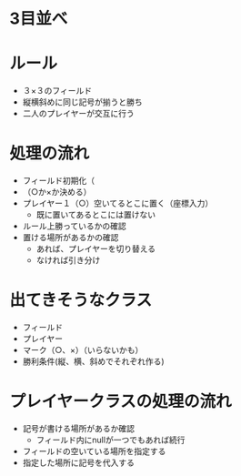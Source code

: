 # 3目並べ

# ルール
- ３×３のフィールド
- 縦横斜めに同じ記号が揃うと勝ち
- 二人のプレイヤーが交互に行う

# 処理の流れ
- フィールド初期化（
- （○か×か決める）
- プレイヤー１（○）空いてるとこに置く（座標入力）
  - 既に置いてあるとこには置けない
- ルール上勝っているかの確認
- 置ける場所があるかの確認
  - あれば、プレイヤーを切り替える
  - なければ引き分け

# 出てきそうなクラス
- フィールド
- プレイヤー
- マーク（○、×）（いらないかも）
- 勝利条件(縦、横、斜めでそれぞれ作る)

# プレイヤークラスの処理の流れ
- 記号が書ける場所があるか確認
  - フィールド内にnullが一つでもあれば続行
- フィールドの空いている場所を指定する
- 指定した場所に記号を代入する
